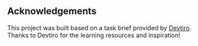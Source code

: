 ## Acknowledgements

This project was built based on a task brief provided by [Devtiro](https://www.youtube.com/@devtiro).  
Thanks to Devtiro for the learning resources and inspiration!